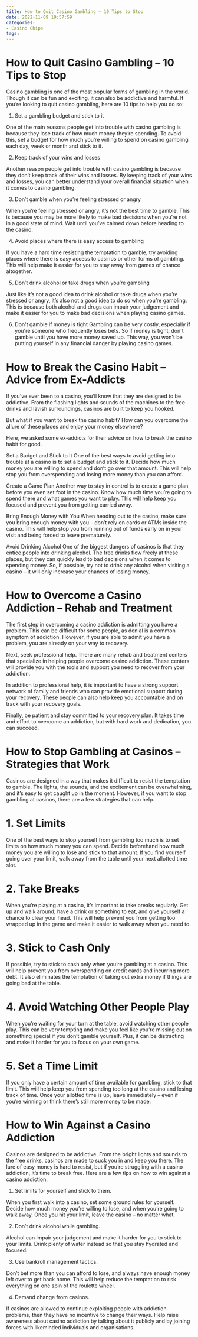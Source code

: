 ```yaml
---
title: How to Quit Casino Gambling – 10 Tips to Stop
date: 2022-11-09 19:57:59
categories:
- Casino Chips
tags:
---
```



#  How to Quit Casino Gambling – 10 Tips to Stop

Casino gambling is one of the most popular forms of gambling in the world. Though it can be fun and exciting, it can also be addictive and harmful. If you’re looking to quit casino gambling, here are 10 tips to help you do so:

1. Set a gambling budget and stick to it

One of the main reasons people get into trouble with casino gambling is because they lose track of how much money they’re spending. To avoid this, set a budget for how much you’re willing to spend on casino gambling each day, week or month and stick to it.

2. Keep track of your wins and losses

Another reason people get into trouble with casino gambling is because they don’t keep track of their wins and losses. By keeping track of your wins and losses, you can better understand your overall financial situation when it comes to casino gambling.

3. Don’t gamble when you’re feeling stressed or angry

When you’re feeling stressed or angry, it’s not the best time to gamble. This is because you may be more likely to make bad decisions when you’re not in a good state of mind. Wait until you’ve calmed down before heading to the casino.

4. Avoid places where there is easy access to gambling

If you have a hard time resisting the temptation to gamble, try avoiding places where there is easy access to casinos or other forms of gambling. This will help make it easier for you to stay away from games of chance altogether.

5. Don’t drink alcohol or take drugs when you’re gambling

Just like it’s not a good idea to drink alcohol or take drugs when you’re stressed or angry, it’s also not a good idea to do so when you’re gambling. This is because both alcohol and drugs can impair your judgement and make it easier for you to make bad decisions when playing casino games.

6. Don't gamble if money is tight
Gambling can be very costly, especially if you're someone who frequently loses bets. So if money is tight, don't gamble until you have more money saved up. This way, you won't be putting yourself in any financial danger by playing casino games.

#  How to Break the Casino Habit – Advice from Ex-Addicts 

If you’ve ever been to a casino, you’ll know that they are designed to be addictive. From the flashing lights and sounds of the machines to the free drinks and lavish surroundings, casinos are built to keep you hooked.

But what if you want to break the casino habit? How can you overcome the allure of these places and enjoy your money elsewhere?

Here, we asked some ex-addicts for their advice on how to break the casino habit for good.

Set a Budget and Stick to It
One of the best ways to avoid getting into trouble at a casino is to set a budget and stick to it. Decide how much money you are willing to spend and don’t go over that amount. This will help stop you from overspending and losing more money than you can afford.

Create a Game Plan
Another way to stay in control is to create a game plan before you even set foot in the casino. Know how much time you’re going to spend there and what games you want to play. This will help keep you focused and prevent you from getting carried away.

Bring Enough Money with You
When heading out to the casino, make sure you bring enough money with you – don’t rely on cards or ATMs inside the casino. This will help stop you from running out of funds early on in your visit and being forced to leave prematurely.

Avoid Drinking Alcohol 
One of the biggest dangers of casinos is that they entice people into drinking alcohol. The free drinks flow freely at these places, but they can quickly lead to bad decisions when it comes to spending money. So, if possible, try not to drink any alcohol when visiting a casino – it will only increase your chances of losing money.

#  How to Overcome a Casino Addiction – Rehab and Treatment

The first step in overcoming a casino addiction is admitting you have a problem. This can be difficult for some people, as denial is a common symptom of addiction. However, if you are able to admit you have a problem, you are already on your way to recovery.

Next, seek professional help. There are many rehab and treatment centers that specialize in helping people overcome casino addiction. These centers will provide you with the tools and support you need to recover from your addiction.

In addition to professional help, it is important to have a strong support network of family and friends who can provide emotional support during your recovery. These people can also help keep you accountable and on track with your recovery goals.

Finally, be patient and stay committed to your recovery plan. It takes time and effort to overcome an addiction, but with hard work and dedication, you can succeed.

#  How to Stop Gambling at Casinos – Strategies that Work

Casinos are designed in a way that makes it difficult to resist the temptation to gamble. The lights, the sounds, and the excitement can be overwhelming, and it’s easy to get caught up in the moment. However, if you want to stop gambling at casinos, there are a few strategies that can help.

# 1. Set Limits

One of the best ways to stop yourself from gambling too much is to set limits on how much money you can spend. Decide beforehand how much money you are willing to lose and stick to that amount. If you find yourself going over your limit, walk away from the table until your next allotted time slot.

# 2. Take Breaks

When you’re playing at a casino, it’s important to take breaks regularly. Get up and walk around, have a drink or something to eat, and give yourself a chance to clear your head. This will help prevent you from getting too wrapped up in the game and make it easier to walk away when you need to.

# 3. Stick to Cash Only

If possible, try to stick to cash only when you’re gambling at a casino. This will help prevent you from overspending on credit cards and incurring more debt. It also eliminates the temptation of taking out extra money if things are going bad at the table.

# 4. Avoid Watching Other People Play

When you’re waiting for your turn at the table, avoid watching other people play. This can be very tempting and make you feel like you’re missing out on something special if you don’t gamble yourself. Plus, it can be distracting and make it harder for you to focus on your own game.

# 5. Set a Time Limit

If you only have a certain amount of time available for gambling, stick to that limit. This will help keep you from spending too long at the casino and losing track of time. Once your allotted time is up, leave immediately – even if you’re winning or think there’s still more money to be made.

#  How to Win Against a Casino Addiction

Casinos are designed to be addictive. From the bright lights and sounds to the free drinks, casinos are made to suck you in and keep you there. The lure of easy money is hard to resist, but if you’re struggling with a casino addiction, it’s time to break free. Here are a few tips on how to win against a casino addiction:

1. Set limits for yourself and stick to them.

When you first walk into a casino, set some ground rules for yourself. Decide how much money you’re willing to lose, and when you’re going to walk away. Once you hit your limit, leave the casino – no matter what.

2. Don’t drink alcohol while gambling.

Alcohol can impair your judgement and make it harder for you to stick to your limits. Drink plenty of water instead so that you stay hydrated and focused.

3. Use bankroll management tactics.

Don’t bet more than you can afford to lose, and always have enough money left over to get back home. This will help reduce the temptation to risk everything on one spin of the roulette wheel.

4. Demand change from casinos.

If casinos are allowed to continue exploiting people with addiction problems, then they have no incentive to change their ways. Help raise awareness about casino addiction by talking about it publicly and by joining forces with likeminded individuals and organisations.